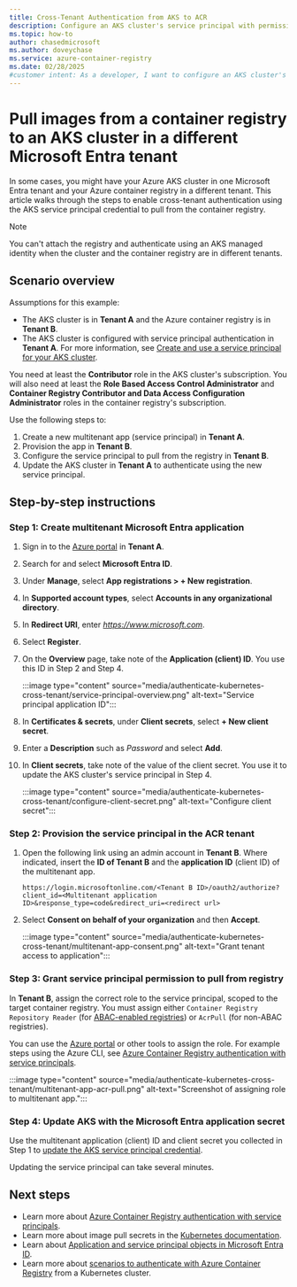 ```yaml
---
title: Cross-Tenant Authentication from AKS to ACR
description: Configure an AKS cluster's service principal with permissions to access your Azure container registry in a different Microsoft Entra tenant.
ms.topic: how-to
author: chasedmicrosoft
ms.author: doveychase
ms.service: azure-container-registry
ms.date: 02/28/2025
#customer intent: As a developer, I want to configure an AKS cluster's service principal with permissions to access my Azure container registry in a different Microsoft Entra tenant so that I can pull images from the registry.
---
```


# Pull images from a container registry to an AKS cluster in a different Microsoft Entra tenant

In some cases, you might have your Azure AKS cluster in one Microsoft Entra tenant and your Azure container registry in a different tenant. This article walks through the steps to enable cross-tenant authentication using the AKS service principal credential to pull from the container registry.

> [!NOTE]
> You can't attach the registry and authenticate using an AKS managed identity when the cluster and the container registry are in different tenants.

## Scenario overview

Assumptions for this example:

* The AKS cluster is in **Tenant A** and the Azure container registry is in **Tenant B**. 
* The AKS cluster is configured with service principal authentication in **Tenant A**. For more information, see [Create and use a service principal for your AKS cluster](/azure/aks/kubernetes-service-principal).

You need at least the **Contributor** role in the AKS cluster's subscription. You will also need at least the **Role Based Access Control Administrator** and **Container Registry Contributor and Data Access Configuration Administrator** roles in the container registry's subscription.

Use the following steps to:

1. Create a new multitenant app (service principal) in **Tenant A**. 
1. Provision the app in **Tenant B**.
1. Configure the service principal to pull from the registry in **Tenant B**.
1. Update the AKS cluster in **Tenant A** to authenticate using the new service principal.

## Step-by-step instructions

<a name='step-1-create-multitenant-azure-ad-application'></a>

### Step 1: Create multitenant Microsoft Entra application

1. Sign in to the [Azure portal](https://portal.azure.com/) in **Tenant A**.
1. Search for and select **Microsoft Entra ID**.
1. Under **Manage**, select **App registrations > + New registration**.
1. In **Supported account types**, select **Accounts in any organizational directory**.
1. In **Redirect URI**, enter *https://www.microsoft.com*.
1. Select **Register**.
1. On the **Overview** page, take note of the **Application (client) ID**. You use this ID in Step 2 and Step 4.

    :::image type="content" source="media/authenticate-kubernetes-cross-tenant/service-principal-overview.png" alt-text="Service principal application ID":::
1. In **Certificates & secrets**, under **Client secrets**, select **+ New client secret**.
1. Enter a **Description** such as *Password* and select **Add**.
1. In **Client secrets**, take note of the value of the client secret. You use it to update the AKS cluster's service principal in Step 4.

    :::image type="content" source="media/authenticate-kubernetes-cross-tenant/configure-client-secret.png" alt-text="Configure client secret":::

### Step 2: Provision the service principal in the ACR tenant

1. Open the following link using an admin account in **Tenant B**. Where indicated, insert the **ID of Tenant B** and the **application ID** (client ID) of the multitenant app.

    ```console
    https://login.microsoftonline.com/<Tenant B ID>/oauth2/authorize?client_id=<Multitenant application ID>&response_type=code&redirect_uri=<redirect url>
    ```

1. Select **Consent on behalf of your organization** and then **Accept**. 
    
    :::image type="content" source="media/authenticate-kubernetes-cross-tenant/multitenant-app-consent.png" alt-text="Grant tenant access to application":::

### Step 3: Grant service principal permission to pull from registry

In **Tenant B**, assign the correct role to the service principal, scoped to the target container registry. You must assign either `Container Registry Repository Reader` (for [ABAC-enabled registries](container-registry-rbac-abac-repository-permissions.md)) or `AcrPull` (for non-ABAC registries).

You can use the [Azure portal](/azure/role-based-access-control/role-assignments-portal) or other tools to assign the role. For example steps using the Azure CLI, see [Azure Container Registry authentication with service principals](container-registry-auth-service-principal.md#use-an-existing-service-principal).

:::image type="content" source="media/authenticate-kubernetes-cross-tenant/multitenant-app-acr-pull.png" alt-text="Screenshot of assigning role to multitenant app.":::

<a name='step-4-update-aks-with-the-azure-ad-application-secret'></a>

### Step 4: Update AKS with the Microsoft Entra application secret

Use the multitenant application (client) ID and client secret you collected in Step 1 to [update the AKS service principal credential](/azure/aks/update-credentials#update-aks-cluster-with-service-principal-credentials).

Updating the service principal can take several minutes.

## Next steps

* Learn more about [Azure Container Registry authentication with service principals](container-registry-auth-service-principal.md).
* Learn more about image pull secrets in the [Kubernetes documentation](https://kubernetes.io/docs/concepts/containers/images/#specifying-imagepullsecrets-on-a-pod).
* Learn about [Application and service principal objects in Microsoft Entra ID](/azure/active-directory/develop/app-objects-and-service-principals).
* Learn more about [scenarios to authenticate with Azure Container Registry](authenticate-kubernetes-options.md) from a Kubernetes cluster.
